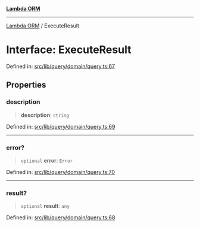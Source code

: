[**Lambda ORM**](../README.md)

***

[Lambda ORM](../README.md) / ExecuteResult

# Interface: ExecuteResult

Defined in: [src/lib/query/domain/query.ts:67](https://github.com/lambda-orm/lambdaorm/blob/d7eed5bd6f40e7e5946b35121d5564379ef251ff/src/lib/query/domain/query.ts#L67)

## Properties

### description

> **description**: `string`

Defined in: [src/lib/query/domain/query.ts:69](https://github.com/lambda-orm/lambdaorm/blob/d7eed5bd6f40e7e5946b35121d5564379ef251ff/src/lib/query/domain/query.ts#L69)

***

### error?

> `optional` **error**: `Error`

Defined in: [src/lib/query/domain/query.ts:70](https://github.com/lambda-orm/lambdaorm/blob/d7eed5bd6f40e7e5946b35121d5564379ef251ff/src/lib/query/domain/query.ts#L70)

***

### result?

> `optional` **result**: `any`

Defined in: [src/lib/query/domain/query.ts:68](https://github.com/lambda-orm/lambdaorm/blob/d7eed5bd6f40e7e5946b35121d5564379ef251ff/src/lib/query/domain/query.ts#L68)

